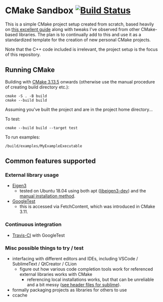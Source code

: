 # CMake Sandbox [![Build Status](https://travis-ci.com/tedklin/cmake_sandbox.svg?branch=master)](https://travis-ci.com/tedklin/cmake_sandbox)

This is a simple CMake project setup created from scratch, based heavily on [this excellent guide](https://cliutils.gitlab.io/modern-cmake/) along with tweaks I've observed from other CMake-based libraries.
The plan is to continually add to this and use it as a standardized template for the creation of new personal CMake projects.

Note that the C++ code included is irrelevant, the project setup is the focus of this repository.

## Running CMake

Building with [CMake 3.13.5](https://cmake.org/cmake/help/v3.13/manual/cmake.1.html) onwards (otherwise use the manual procedure of creating build directory etc.):
~~~
cmake -S . -B build
cmake --build build
~~~

Assuming you've built the project and are in the project home directory...

To test:
~~~
cmake --build build --target test
~~~

To run examples:
~~~
/build/examples/MyExampleExecutable
~~~

## Common features supported

### External library usage
- [Eigen3](https://eigen.tuxfamily.org/dox/TopicCMakeGuide.html) 
  - tested on Ubuntu 18.04 using both apt ([libeigen3-dev](https://packages.ubuntu.com/bionic/libeigen3-dev)) and the [manual installation method](http://eigen.tuxfamily.org/index.php?title=Main_Page).
- [GoogleTest](https://github.com/google/googletest)
  - this is accessed via FetchContent, which was introduced in CMake 3.11.

### Continuous integration
- [Travis-CI](https://travis-ci.com/github/tedklin/cmake_sandbox) with GoogleTest

### Misc possible things to try / test
- interfacing with different editors and IDEs, including VSCode / SublimeText / QtCreator / CLion
  - figure out how various code completion tools work for referenced external libraries works with CMake 
      - referencing local installations works, but that can be unreliable and a bit messy ([see header files for sublime](https://github.com/tedklin/cmake_sandbox/blob/sublime/include/cmake_sandbox/Core.h)).
- formally packaging projects as libraries for others to use
- ccache

